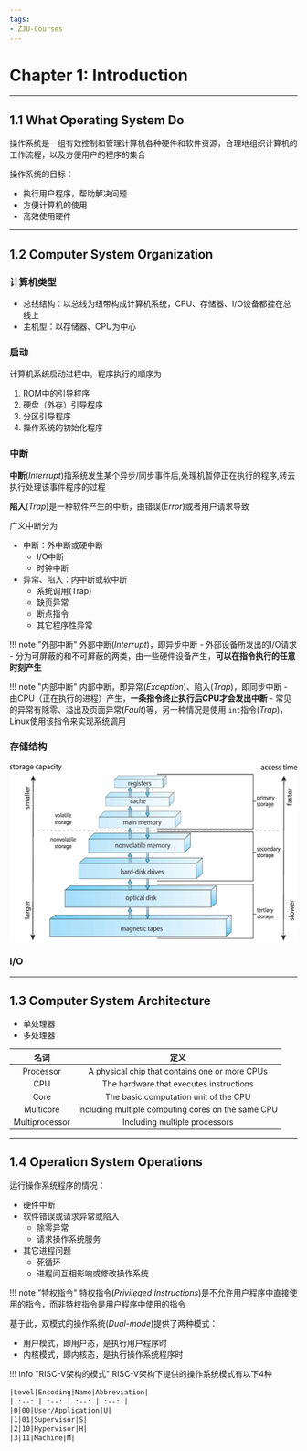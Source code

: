 ```yaml
---
tags:
- ZJU-Courses
---
```


# Chapter 1: Introduction

---

## 1.1 What Operating System Do

操作系统是一组有效控制和管理计算机各种硬件和软件资源，合理地组织计算机的工作流程，以及方便用户的程序的集合

操作系统的目标：

- 执行用户程序，帮助解决问题
- 方便计算机的使用
- 高效使用硬件

---

## 1.2 Computer System Organization

### 计算机类型

* 总线结构：以总线为纽带构成计算机系统，CPU、存储器、I/O设备都挂在总线上
* 主机型：以存储器、CPU为中心

### 启动

计算机系统启动过程中，程序执行的顺序为

1. ROM中的引导程序
2. 硬盘（外存）引导程序
3. 分区引导程序
4. 操作系统的初始化程序

### 中断

**中断**(*Interrupt*)指系统发生某个异步/同步事件后,处理机暂停正在执行的程序,转去执行处理该事件程序的过程

**陷入**(*Trap*)是一种软件产生的中断，由错误(*Error*)或者用户请求导致

广义中断分为

- 中断：外中断或硬中断
    - I/O中断
    - 时钟中断
- 异常、陷入：内中断或软中断
    - 系统调用(Trap)
    - 缺页异常
    - 断点指令
    - 其它程序性异常

!!! note "外部中断"
    外部中断(*Interrupt*)，即异步中断
    - 外部设备所发出的I/O请求 
    - 分为可屏蔽的和不可屏蔽的两类，由一些硬件设备产生，**可以在指令执行的任意时刻产生**

!!! note "内部中断"
    内部中断，即异常(*Exception*)、陷入(*Trap*)，即同步中断
    - 由CPU（正在执行的进程）产生，**一条指令终止执行后CPU才会发出中断**
    - 常见的异常有除零、溢出及页面异常(*Fault*)等，另一种情况是使用 `int`指令(*Trap*)，Linux使用该指令来实现系统调用

### 存储结构

![存储结构](assets/Storage_Structure.jpg)

### I/O

---

## 1.3 Computer System Architecture

- 单处理器
- 多处理器

|       名词       |                         定义                         |
| :------------: | :------------------------------------------------: |
|   Processor    |   A physical chip that contains one or more CPUs   |
|      CPU       |      The hardware that executes instructions       |
|      Core      |       The basic computation unit of the CPU        |
|   Multicore    | Including multiple computing cores on the same CPU |
| Multiprocessor |           Including multiple processors            |

---

## 1.4 Operation System Operations

运行操作系统程序的情况：

- 硬件中断
- 软件错误或请求异常或陷入
    - 除零异常
    - 请求操作系统服务
- 其它进程问题
    - 死循环
    - 进程间互相影响或修改操作系统

!!! note "特权指令"
    特权指令(*Privileged Instructions*)是不允许用户程序中直接使用的指令，而非特权指令是用户程序中使用的指令

基于此，双模式的操作系统(*Dual-mode*)提供了两种模式：

- 用户模式，即用户态，是执行用户程序时
- 内核模式，即内核态，是执行操作系统程序时

!!! info "RISC-V架构的模式"
    RISC-V架构下提供的操作系统模式有以下4种

    |Level|Encoding|Name|Abbreviation|
    | :--: | :--: | :--: | :--: |
    |0|00|User/Application|U|
    |1|01|Supervisor|S|
    |2|10|Hypervisor|H|
    |3|11|Machine|M|
